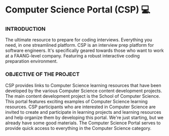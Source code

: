 # Computer Science Portal (CSP) 💻

### INTRODUCTION
The ultimate resource to prepare for coding interviews.
Everything you need, in one streamlined platform.
CSP is an interview prep platform for software engineers.
It's specifically geared towards those who want to work at a FAANG-level company.
Featuring a robust interactive coding preparation environment.

### OBJECTIVE OF THE PROJECT
CSP provides links to Computer Science learning resources that have been developed by the various Computer Science content development projects.
The main content development project is the School of Computer Science. 
This portal features exciting examples of Computer Science learning resources. 
CSP participants who are interested in Computer Science are invited to create and participate in learning projects and learning resources and help organize them by developing this portal. 
We're just starting, but we already have some good materials. 
The Computer Science Portal serves to provide quick access to everything in the Computer Science category.
